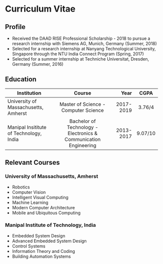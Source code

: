 # Curriculum Vitae

## Profile
- Received the DAAD RISE Professional Scholarship - 2018 to pursue a research internship with Siemens AG, Munich, Germany (Summer, 2018)
- Selected for a research internship at Nanyang Technological University, Singapore through the NTU India Connect Program (Spring, 2017)
- Selected for a summer internship at Techniche Universitat, Dresden, Germany (Summer, 2016)

## Education

| **Institution**                          |**Course**                                                           | **Year**  |**CGPA** |
| ---------------------------------------- |:-------------------------------------------------------------------:| ---------:| :------:|
| University of Massachusetts, Amherst     | Master of Science - Computer Science                                | 2017-2019 | 3.76/4  |
| Manipal Insititute of Technology, India  | Bachelor of Technology - Electronics & Communication Engineering    | 2013-2017 | 9.07/10 |

## Relevant Courses

### University of Massachusetts, Amherst
- Robotics
- Computer Vision
- Intelligent Visual Computing
- Machine Learning
- Modern Computer Architecture
- Mobile and Ubiquitous Computing

### Manipal Institute of Technology, India
- Embedded System Design
- Advanced Embedded System Design
- Control Systems
- Information Theory and Coding
- Building Automation Systems

